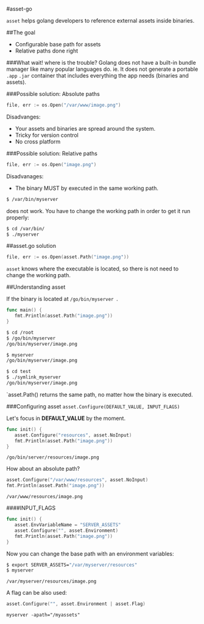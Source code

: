 #asset-go

`asset` helps golang developers to reference external assets inside binaries.

##The goal

 - Configurable base path for assets
 - Relative paths done right

###What wait! where is the trouble?
Golang does not have a built-in bundle manager like many popular languages do. ie. It does not generate a portable `.app` `.jar` container that includes everything the app needs (binaries and assets).

###Possible solution: Absolute paths
```go
file, err := os.Open("/var/www/image.png")
```

Disadvanges:

 - Your assets and binaries are spread around the system.
 - Tricky for version control
 - No cross platform

###Possible solution: Relative paths
```go
file, err := os.Open("image.png")
```

Disadvanages:

- The binary MUST by executed in the same working path.

```bash
$ /var/bin/myserver
```
does not work. You have to change the working path in order to get it run properly:

```bash
$ cd /var/bin/
$ ./myserver
```



##asset.go solution

```go
file, err := os.Open(asset.Path("image.png"))
```

`asset` knows where the executable is located, so there is not need to change the working path.


##Understanding asset

If the binary is located at `/go/bin/myserver `.

```go
func main() {
   fmt.Println(asset.Path("image.png"))
}
```
```bash
$ cd /root
$ /go/bin/myserver
/go/bin/myserver/image.png

$ myserver
/go/bin/myserver/image.png

$ cd test
$ ./symlink_myserver
/go/bin/myserver/image.png
```

`asset.Path() returns the same path, no matter how the binary is executed.

###Configuring asset
`asset.Configure(DEFAULT_VALUE, INPUT_FLAGS)`

Let's focus in **DEFAULT_VALUE** by the moment.

```go
func init() {
   asset.Configure("resources", asset.NoInput)
   fmt.Println(asset.Path("image.png"))
}
```
```
/go/bin/server/resources/image.png
```

How about an absolute path?

```go
asset.Configure("/var/www/resources", asset.NoInput)
fmt.Println(asset.Path("image.png"))
```
```
/var/www/resources/image.png
```

####INPUT_FLAGS
```go
func init() {
   asset.EnvVariableName = "SERVER_ASSETS"
   asset.Configure("", asset.Environment)
   fmt.Println(asset.Path("image.png"))
}
```
Now you can change the base path with an environment variables:

``` bash
$ export SERVER_ASSETS="/var/myserver/resources"
$ myserver
```
```
/var/myserver/resources/image.png
```

A flag can be also used:

```go
asset.Configure("", asset.Environment | asset.Flag)
```

```
myserver -apath="/myassets"
```
